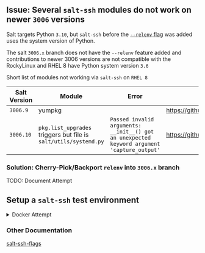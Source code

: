 
## Issue: Several `salt-ssh` modules do not work on newer `3006` versions
Salt targets Python `3.10`, but `salt-ssh` before the [`--relenv` flag](https://github.com/saltstack/salt/pull/66878) was added uses the system version of Python.

The salt `3006.x` branch does not have the `--relenv` feature added and contributions to newer 3006 versions are not compatible with the RockyLinux and RHEL 8 have Python system version `3.6`

Short list of modules not working via `salt-ssh` on `RHEL 8`

| Salt Version | Module | Error | Code | Github Issue |
|-             |-       |-      |-     |-             |
| `3006.9`     | yumpkg |       | https://github.com/saltstack/salt/blob/v3006.9/salt/modules/yumpkg.py#L1427 | https://github.com/saltstack/salt/issues/67091 |
| `3006.10`    | `pkg.list_upgrades` triggers but file is `salt/utils/systemd.py` | `Passed invalid arguments: __init__() got an unexpected keyword argument 'capture_output'` | https://github.com/saltstack/salt/blob/v3006.10/salt/utils/systemd.py#L96 | |

### Solution: Cherry-Pick/Backport `relenv` into `3006.x` branch
TODO: Document Attempt

## Setup a `salt-ssh` test environment

<details>
<summary>Docker Attempt</summary>

> Note: RockyLinux 8 container below system Python 3.6 path is `/usr/libexec/platform-python`, we need to investigate how to change this to accurately test what a RHEL 8 VM would run

```bash
docker run -it rockylinux:8.9 /bin/bash
#Set our base directory
basedir="/local"
yum install -y wget
# Create the directory for our salt-ssh binary
mkdir -p ${basedir}/bin
cd ${basedir}/bin
wget https://packages.broadcom.com/artifactory/saltproject-generic/onedir/3006.10/salt-3006.10-onedir-linux-x86_64.tar.xz --directory-prefix=${basedir}/bin
yum install -y xz
tar -xvf salt-3006.10-onedir-linux-x86_64.tar.xz --strip-components=1
yum install -y git openssh-server
# Verify salt-ssh works
${basedir}/bin/salt-ssh --version
# Generate Server host keys RSA, ECDSA, ED25519
ssh-keygen -t rsa -f /etc/ssh/ssh_host_rsa_key -N ""
ssh-keygen -t ecdsa -f /etc/ssh/ssh_host_ecdsa_key -N ""
ssh-keygen -t ed25519 -f /etc/ssh/ssh_host_ed25519_key -N ""
# Generate User SSH Keys
mkdir -p ~/.ssh
ssh-keygen -t rsa -b 2048 -f ~/.ssh/id_rsa -q -N ""
cat ~/.ssh/id_rsa.pub >> ~/.ssh/authorized_keys
chmod 700 ~/.ssh
chmod 600 ~/.ssh/authorized_keys
echo "PasswordAuthentication no" >> /etc/ssh/sshd_config
#rm -f /run/nologin
# Start SSH Server
/usr/sbin/sshd
# Test login (need to 'exit', if success)
#ssh -o StrictHostKeyChecking=accept-new localhost
# Create salt config file(s)
mkdir -p ${basedir}/salt/
cat <<EOF > ${basedir}/salt/roster
mytest:
  host: localhost
  priv: /root/.ssh/id_rsa
EOF
# Test salt-ssh minion connectivity
${basedir}/bin/salt-ssh --ignore-host-keys --verbose --roster-file=${basedir}/salt/roster "mytest" --ssh-option="StrictHostKeyChecking=no" test.ping
${basedir}/bin/salt-ssh --ignore-host-keys --verbose --roster-file=${basedir}/salt/roster "mytest" --ssh-option="StrictHostKeyChecking=no" pkg.list_pkgs
# TODO: investigate why below is NOT failing, possibly 
#   because salt-ssh python version used and not system?
${basedir}/bin/salt-ssh --ignore-host-keys --verbose --roster-file=${basedir}/salt/roster "mytest" --ssh-option="StrictHostKeyChecking=no" pkg.list_upgrades
# 
${basedir}/bin/salt-ssh --ignore-host-keys --verbose --log-level=debug --python3-bin=/usr/libexec/platform-python --roster-file=${basedir}/salt/roster "mytest" --ssh-option="StrictHostKeyChecking=no" pkg.list_upgrades
# strace shows the salt-call invocation
#SALT_ARGV: ['/usr/libexec/platform-python', '/var/tmp/.root_19b0c1_salt/salt-call', '--retcode-passthrough', '--local', '--metadata', '--out', 'json', '-l', 'quiet', '-c', '/var/tmp/.root_19b0c1_salt', '--', 'pkg.list_upgrades']
/usr/libexec/platform-python /var/tmp/.root_19b0c1_salt/salt-call --retcode-passthrough --local --metadata --out json -l quiet -c /var/tmp/.root_19b0c1_salt -- pkg.list_upgrades
```

Some convenience/debug commands
```bash
alias ll='ls -lh'
# Cleanup salt-ssh directory
rm -rf /var/tmp/.root_*salt
# Test salt-ssh monkeypatches in /var/tmp and manually invoke via 'salt-call'
/usr/bin/python3 '/var/tmp/.root_19b0c1_salt/salt-call' --help
```

</details>

### Other Documentation
[salt-ssh-flags](./salt-ssh-flags.md)
